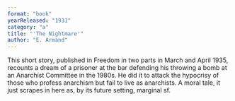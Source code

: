 ```yaml
---
format: "book"
yearReleased: "1931"
category: "a"
title: "'The Nightmare'"
author: "E. Armand"
---
```

This short story, published in Freedom in  two parts in March and April 1935, recounts a dream of a prisoner at the bar  defending his throwing a bomb at an Anarchist Committee in the 1980s. He did it  to attack the hypocrisy of those who profess anarchism but fail to live as  anarchists. A moral tale, it just scrapes in here as, by its future setting,  marginal sf.
 